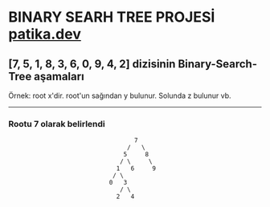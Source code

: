 # BINARY SEARH TREE PROJESİ [patika.dev](www.patika.dev)

## [7, 5, 1, 8, 3, 6, 0, 9, 4, 2] dizisinin Binary-Search-Tree aşamaları

Örnek: root x'dir. root'un sağından y bulunur. Solunda z bulunur vb.

---

### Rootu 7 olarak belirlendi

```text
                                   7
                                 /   \
                                5     8
                               / \     \
                              1   6     9
                             / \
                            0   3
                               / \
                              2   4                       
```
